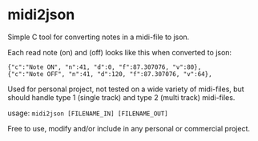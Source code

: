 # midi2json
Simple C tool for converting notes in a midi-file to json.

Each read note (on) and (off) looks like this when converted to json:

`{"c":"Note ON", "n":41, "d":0, "f":87.307076, "v":80},  `  
`{"c":"Note OFF", "n":41, "d":120, "f":87.307076, "v":64},`

Used for personal project, not tested on a wide variety of midi-files, but should handle type 1 (single track) and type 2 (multi track) midi-files.

usage:
`midi2json [FILENAME_IN] [FILENAME_OUT]`

Free to use, modify and/or include in any personal or commercial project.
